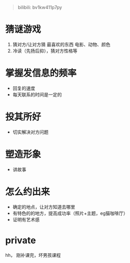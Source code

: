 > bilibili: bv1kw411p7py

# 猜谜游戏

1. 猜对方/让对方猜 最喜欢的东西 电影、动物、颜色
2. 冷读（先扬后抑），猜对方性格等

# 掌握发信息的频率

- 回复的速度
- 每天联系的时间是一定的

# 投其所好

- 切实解决对方问题

# 塑造形象

- 讲故事

# 怎么约出来

- 确定的地点，让对方知道去哪里
- 有特色的的地方，提高成功率（照片+主题，eg猫咖啡厅）
- 证明有艺术感

# 

# private

hh， 刚补课完，坏男孩课程

